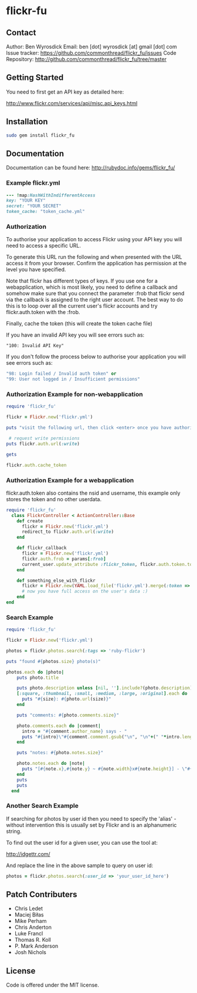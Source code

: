 # flickr-fu

## Contact

  Author: Ben Wyrosdick
  Email: ben [dot] wyrosdick [at] gmail [dot] com
  Issue tracker: https://github.com/commonthread/flickr_fu/issues
  Code Repository: http://github.com/commonthread/flickr_fu/tree/master

## Getting Started

  You need to first get an API key as detailed here:

  http://www.flickr.com/services/api/misc.api_keys.html

## Installation
```bash
sudo gem install flickr_fu
```

## Documentation

  Documentation can be found here:
  http://rubydoc.info/gems/flickr_fu/

### Example flickr.yml
```ruby
--- !map:HashWithIndifferentAccess
key: "YOUR KEY"
secret: "YOUR SECRET"
token_cache: "token_cache.yml"
```

### Authorization

To authorise your application to access Flickr using your API key you will need to access a specific URL.

To generate this URL run the following and when presented with the URL access it from your browser. Confirm the application has permission at the level you have specified.

Note that flickr has different types of keys. If you use one for a webapplication, which is most likely, you need to define a callback and somehow make sure that you connect the parameter :frob that flickr send via the callback is assigned  to the right user account. The best way to do this is to loop over all the current user's flickr accounts and try flickr.auth.token with the :frob.

Finally, cache the token (this will create the token cache file)

If you have an invalid API key you will see errors such as:

`"100: Invalid API Key"`

If you don't follow the process below to authorise your application you will see errors such as:

```ruby
"98: Login failed / Invalid auth token" or
"99: User not logged in / Insufficient permissions"
```

### Authorization Example for non-webapplication

```ruby
require 'flickr_fu'

flickr = Flickr.new('flickr.yml')

puts "visit the following url, then click <enter> once you have authorized:"

 # request write permissions
puts flickr.auth.url(:write)

gets

flickr.auth.cache_token
```

### Authorization Example for a webapplication

flickr.auth.token also contains the nsid and username, this example only stores the token and no other userdata.

```ruby
require 'flickr_fu'
  class FlickrController < ActionController::Base
    def create
      flickr = Flickr.new('flickr.yml')
      redirect_to flickr.auth.url(:write)
    end

    def flickr_callback
      flickr = Flickr.new('flickr.yml')
      flickr.auth.frob = params[:frob]
      current_user.update_attribute :flickr_token, flickr.auth.token.token
    end

    def something_else_with_flickr
      flickr = Flickr.new(YAML.load_file('flickr.yml').merge(:token => current_user.flickr_token))
      # now you have full access on the user's data :)
    end
end
```

### Search Example

```ruby
require 'flickr_fu'

flickr = Flickr.new('flickr.yml')

photos = flickr.photos.search(:tags => 'ruby-flickr')

puts "found #{photos.size} photo(s)"

photos.each do |photo|
    puts photo.title

    puts photo.description unless [nil, ''].include?(photo.description)
    [:square, :thumbnail, :small, :medium, :large, :original].each do |size|
      puts "#{size}: #{photo.url(size)}"
    end

    puts "comments: #{photo.comments.size}"

    photo.comments.each do |comment|
      intro = "#{comment.author_name} says - "
      puts "#{intro}\"#{comment.comment.gsub("\n", "\n"+(" "*intro.length))}\""
    end

    puts "notes: #{photo.notes.size}"

    photo.notes.each do |note|
      puts "[#{note.x},#{note.y} ~ #{note.width}x#{note.height}] - \"#{note.note}\""
    end
    puts
    puts
  end
```

### Another Search Example

If searching for photos by user id then you need to specify the 'alias' - without intervention this is usually set by Flickr and is an alphanumeric string.

To find out the user id for a given user, you can use the tool at:

http://idgettr.com/

And replace the line in the above sample to query on user id:

```ruby
photos = flickr.photos.search(:user_id => 'your_user_id_here')
```

## Patch Contributers

- Chris Ledet
- Maciej Biłas
- Mike Perham
- Chris Anderton
- Luke Francl
- Thomas R. Koll
- P. Mark Anderson
- Josh Nichols

## License
Code is offered under the MIT license.
